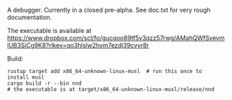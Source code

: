 A debugger. Currently in a closed pre-alpha. See doc.txt for very rough documentation.

The executable is available at https://www.dropbox.com/scl/fo/gucqoo89tf5v3qzz57rwg/AMahQWfSveymlUB3SiCg9K8?rlkey=qo3hlslw2hvm7ezdj39cvyr8r

Build:
```
rustup target add x86_64-unknown-linux-musl  # run this once to install musl
cargo build -r --bin nnd
# the executable is at target/x86_64-unknown-linux-musl/release/nnd
```
